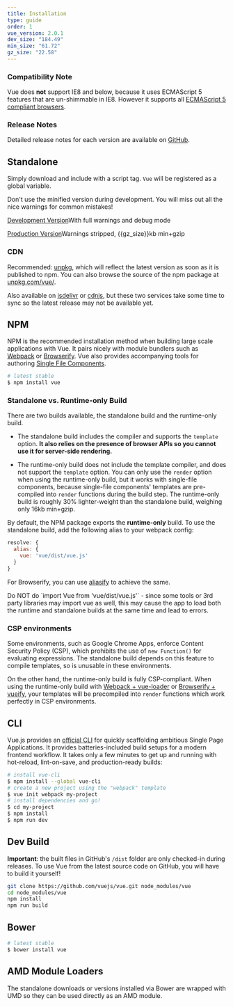 ```yaml
---
title: Installation
type: guide
order: 1
vue_version: 2.0.1
dev_size: "184.49"
min_size: "61.72"
gz_size: "22.58"
---
```


### Compatibility Note

Vue does **not** support IE8 and below, because it uses ECMAScript 5 features that are un-shimmable in IE8. However it supports all [ECMAScript 5 compliant browsers](http://caniuse.com/#feat=es5).

### Release Notes

Detailed release notes for each version are available on [GitHub](https://github.com/vuejs/vue/releases).

## Standalone

Simply download and include with a script tag. `Vue` will be registered as a global variable.

<p class="tip">Don't use the minified version during development. You will miss out all the nice warnings for common mistakes!</p>

<div id="downloads">
<a class="button" href="/js/vue.js" download>Development Version</a><span class="light info">With full warnings and debug mode</span>

<a class="button" href="/js/vue.min.js" download>Production Version</a><span class="light info">Warnings stripped, {{gz_size}}kb min+gzip</span>
</div>

### CDN

Recommended: [unpkg](https://unpkg.com/vue/dist/vue.js), which will reflect the latest version as soon as it is published to npm. You can also browse the source of the npm package at [unpkg.com/vue/](https://unpkg.com/vue/).

Also available on [jsdelivr](//cdn.jsdelivr.net/vue/{{vue_version}}/vue.js) or [cdnjs](//cdnjs.cloudflare.com/ajax/libs/vue/{{vue_version}}/vue.js), but these two services take some time to sync so the latest release may not be available yet.

## NPM

NPM is the recommended installation method when building large scale applications with Vue. It pairs nicely with module bundlers such as [Webpack](http://webpack.github.io/) or [Browserify](http://browserify.org/). Vue also provides accompanying tools for authoring [Single File Components](single-file-components.html).

``` bash
# latest stable
$ npm install vue
```

### Standalone vs. Runtime-only Build

There are two builds available, the standalone build and the runtime-only build.

- The standalone build includes the compiler and supports the `template` option. **It also relies on the presence of browser APIs so you cannot use it for server-side rendering.**

- The runtime-only build does not include the template compiler, and does not support the `template` option. You can only use the `render` option when using the runtime-only build, but it works with single-file components, because single-file components' templates are pre-compiled into `render` functions during the build step. The runtime-only build is roughly 30% lighter-weight than the standalone build, weighing only 16kb min+gzip.

By default, the NPM package exports the **runtime-only** build. To use the standalone build, add the following alias to your webpack config:

``` js
resolve: {
  alias: {
    vue: 'vue/dist/vue.js'
  }
}
```

For Browserify, you can use [aliasify](https://github.com/benbria/aliasify) to achieve the same.

<p class="tip">Do NOT do `import Vue from 'vue/dist/vue.js'` - since some tools or 3rd party libraries may import vue as well, this may cause the app to load both the runtime and standalone builds at the same time and lead to errors.</p>

### CSP environments

Some environments, such as Google Chrome Apps, enforce Content Security Policy (CSP), which prohibits the use of `new Function()` for evaluating expressions. The standalone build depends on this feature to compile templates, so is unusable in these environments.

On the other hand, the runtime-only build is fully CSP-compliant. When using the runtime-only build with [Webpack + vue-loader](https://github.com/vuejs-templates/webpack-simple) or [Browserify + vueify](https://github.com/vuejs-templates/browserify-simple), your templates will be precompiled into `render` functions which work perfectly in CSP environments.

## CLI

Vue.js provides an [official CLI](https://github.com/vuejs/vue-cli) for quickly scaffolding ambitious Single Page Applications. It provides batteries-included build setups for a modern frontend workflow. It takes only a few minutes to get up and running with hot-reload, lint-on-save, and production-ready builds:

``` bash
# install vue-cli
$ npm install --global vue-cli
# create a new project using the "webpack" template
$ vue init webpack my-project
# install dependencies and go!
$ cd my-project
$ npm install
$ npm run dev
```

## Dev Build

**Important**: the built files in GitHub's `/dist` folder are only checked-in during releases. To use Vue from the latest source code on GitHub, you will have to build it yourself!

``` bash
git clone https://github.com/vuejs/vue.git node_modules/vue
cd node_modules/vue
npm install
npm run build
```

## Bower

``` bash
# latest stable
$ bower install vue
```

## AMD Module Loaders

The standalone downloads or versions installed via Bower are wrapped with UMD so they can be used directly as an AMD module.
